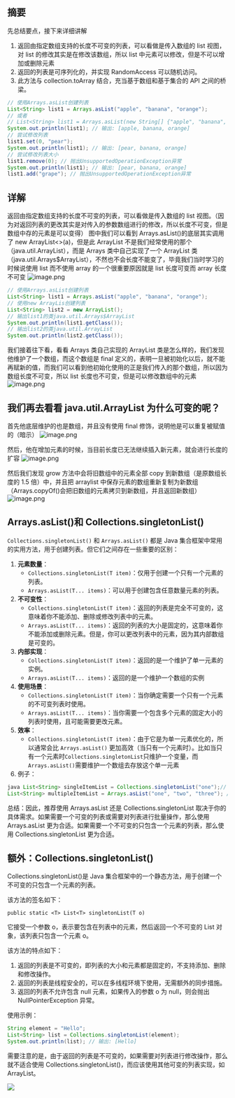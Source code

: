 ## 摘要

先总结要点，接下来详细讲解

1. 返回由指定数组支持的长度不可变的列表，可以看做是传入数组的 list 视图，对 list 的修改其实是在修改该数组，所以 list 中元素可以修改，但是不可以增加或删除元素
2. 返回的列表是可序列化的，并实现 RandomAccess 可以随机访问。
3. 此方法与 collection.toArray 结合，充当基于数组和基于集合的 API 之间的桥梁。

```java
// 使用Arrays.asList创建列表
List<String> list1 = Arrays.asList("apple", "banana", "orange");
// 或者
// List<String> list1 = Arrays.asList(new String[] {"apple", "banana", "orange"});
System.out.println(list1); // 输出: [apple, banana, orange]
// 尝试修改列表
list1.set(0, "pear");
System.out.println(list1); // 输出: [pear, banana, orange]
// 尝试修改列表大小
list1.remove(0); // 抛出UnsupportedOperationException异常
System.out.println(list1); // 输出: [pear, banana, orange]
list1.add("grape"); // 抛出UnsupportedOperationException异常
```

## 详解

返回由指定数组支持的长度不可变的列表，可以看做是传入数组的 list 视图。（因为对返回列表的更改其实是对传入的参数数组进行的修改，所以长度不可变，但是数组中存的元素是可以变得）
图中我们可以看到 Arrays.asList()的底层其实调用了 new ArrayList<>(a)，但是此 ArrayList 不是我们经常使用的那个（java.util.ArrayList），而是 Arrays 类中自己实现了一个 ArrayList 类（java.util.Arrays$ArrayList），不然也不会长度不能变了，毕竟我们当时学习的时候说使用 list 而不使用 array 的一个很重要原因就是 list 长度可变而 array 长度不可变
![image.png](https://raw.githubusercontent.com/233zzh/images/main/PicGo/202307211805353.png)

```java
// 使用Arrays.asList创建列表
List<String> list1 = Arrays.asList("apple", "banana", "orange");
// 使用new ArrayLis创建列表
List<String> list2 = new ArrayList();
// 输出list1的类java.util.Arrays$ArrayList
System.out.println(list1.getClass());
// 输出list2的类java.util.ArrayList
System.out.println(list2.getClass());
```

我们接着往下看，看看 Arrays 类自己实现的 ArrayList 类是怎么样的，我们发现他维护了一个数组，而这个数组是 final 定义的，表明一旦被初始化以后，就不能再赋新的值，而我们可以看到他初始化使用的正是我们传入的那个数组，所以因为数组长度不可变，所以 list 长度也不可变，但是可以修改数组中的元素
![image.png](https://raw.githubusercontent.com/233zzh/images/main/PicGo/202307211808132.png)

## 我们再去看看 java.util.ArrayList 为什么可变的呢？

首先他底层维护的也是数组，并且没有使用 final 修饰，说明他是可以重复被赋值的（暗示）
![image.png](https://raw.githubusercontent.com/233zzh/images/main/PicGo/202307211817376.png)

然后，他在增加元素的时候，当目前长度已无法继续插入新元素，就会进行长度的扩容
![image.png](https://raw.githubusercontent.com/233zzh/images/main/PicGo/202307211832265.png)

然后我们发现 grow 方法中会将旧数组中的元素全部 copy 到新数组（是原数组长度的 1.5 倍）中，并且把 arraylist 中保存元素的数组重新复制为新数组（Arrays.copyOf()会把旧数组的元素拷贝到新数组，并且返回新数组）
![image.png](https://raw.githubusercontent.com/233zzh/images/main/PicGo/202307211833904.png)

## Arrays.asList()和 Collections.singletonList()

`Collections.singletonList()` 和 `Arrays.asList()` 都是 Java 集合框架中常用的实用方法，用于创建列表。但它们之间存在一些重要的区别：

1. **元素数量**：
   - `Collections.singletonList(T item)`：仅用于创建一个只有一个元素的列表。
   - `Arrays.asList(T... items)`：可以用于创建包含任意数量元素的列表。
2. **不可变性**：
   - `Collections.singletonList(T item)`：返回的列表是完全不可变的，这意味着你不能添加、删除或修改列表中的元素。
   - `Arrays.asList(T... items)`：返回的列表的大小是固定的，这意味着你不能添加或删除元素。但是，你可以更改列表中的元素，因为其内部数组是可变的。
3. **内部实现**：
   - `Collections.singletonList(T item)`：返回的是一个维护了单一元素的实例。
   - `Arrays.asList(T... items)`：返回的是一个维护一个数组的实例
4. **使用场景**：
   - `Collections.singletonList(T item)`：当你确定需要一个只有一个元素的不可变列表时使用。
   - `Arrays.asList(T... items)`：当你需要一个包含多个元素的固定大小的列表时使用，且可能需要更改元素。
5. **效率**：
   - `Collections.singletonList(T item)`：由于它是为单一元素优化的，所以通常会比 `Arrays.asList()` 更加高效（当只有一个元素时）。比如当只有一个元素时`Collections.singletonList`只维护一个变量，而 `Arrays.asList()`需要维护一个数组去存放这个单一元素
6. 例子：

```java
java List<String> singleItemList = Collections.singletonList("one");// 只包含一个元素 "one" 的不可变列表
List<String> multipleItemList = Arrays.asList("one", "two", "three"); // 包含三个元素的列表
```

总结：因此，推荐使用 Arrays.asList 还是 Collections.singletonList 取决于你的具体需求。如果需要一个可变的列表或需要对列表进行批量操作，那么使用 Arrays.asList 更为合适。如果需要一个不可变的只包含一个元素的列表，那么使用 Collections.singletonList 更为合适。

## 额外：Collections.singletonList()

Collections.singletonList()是 Java 集合框架中的一个静态方法，用于创建一个不可变的只包含一个元素的列表。

该方法的签名如下：

```
public static <T> List<T> singletonList(T o)
```

它接受一个参数 o，表示要包含在列表中的元素，然后返回一个不可变的 List 对象，该列表只包含一个元素 o。

该方法的特点如下：

1. 返回的列表是不可变的，即列表的大小和元素都是固定的，不支持添加、删除和修改操作。
2. 返回的列表是线程安全的，可以在多线程环境下使用，无需额外的同步措施。
3. 返回的列表不允许包含 null 元素，如果传入的参数 o 为 null，则会抛出 NullPointerException 异常。

使用示例：

```java
String element = "Hello";
List<String> list = Collections.singletonList(element);
System.out.println(list); // 输出: [Hello]
```

需要注意的是，由于返回的列表是不可变的，如果需要对列表进行修改操作，那么就不适合使用 Collections.singletonList()，而应该使用其他可变的列表实现，如 ArrayList。

![](https://raw.githubusercontent.com/233zzh/images/main/PicGo/202307212048065.png)

